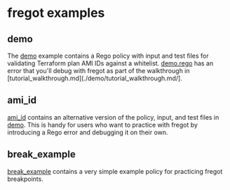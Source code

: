 # fregot examples

## demo

The [demo](./demo) example contains a Rego policy with input and test files for validating Terraform plan AMI IDs against a whitelist. [demo.rego](./demo/demo.rego) has an error that you'll debug with fregot as part of the walkthrough in [tutorial_walkthrough.md](./demo/tutorial_walkthrough.md/].

## ami_id

[ami_id](./ami_id) contains an alternative version of the policy, input, and test files in [demo](./demo). This is handy for users who want to practice with fregot by introducing a Rego error and debugging it on their own.

## break_example

[break_example](./break_example) contains a very simple example policy for practicing fregot breakpoints.